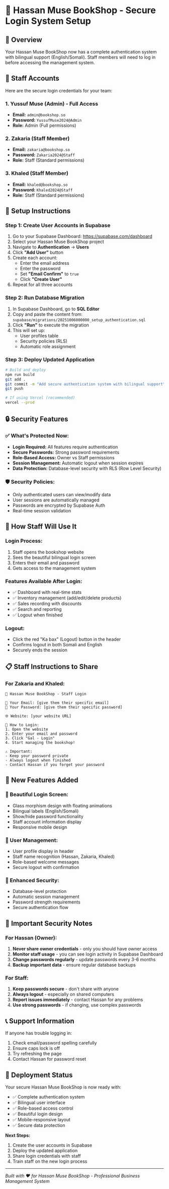# 🔐 Hassan Muse BookShop - Secure Login System Setup

## 🌟 Overview

Your Hassan Muse BookShop now has a complete authentication system with bilingual support (English/Somali). Staff members will need to log in before accessing the management system.

## 👥 Staff Accounts

Here are the secure login credentials for your team:

### 1. Yussuf Muse (Admin) - Full Access

- **Email:** `admin@bookshop.so`
- **Password:** `YussufMuse2024@Admin`
- **Role:** Admin (Full permissions)

### 2. Zakaria (Staff Member)

- **Email:** `zakaria@bookshop.so`
- **Password:** `Zakaria2024@Staff`
- **Role:** Staff (Standard permissions)

### 3. Khaled (Staff Member)

- **Email:** `khaled@bookshop.so`
- **Password:** `Khaled2024@Staff`
- **Role:** Staff (Standard permissions)

## 🚀 Setup Instructions

### Step 1: Create User Accounts in Supabase

1. Go to your Supabase Dashboard: https://supabase.com/dashboard
2. Select your Hassan Muse BookShop project
3. Navigate to **Authentication** → **Users**
4. Click **"Add User"** button
5. Create each account:
   - Enter the email address
   - Enter the password
   - Set **"Email Confirm"** to `true`
   - Click **"Create User"**
6. Repeat for all three accounts

### Step 2: Run Database Migration

1. In Supabase Dashboard, go to **SQL Editor**
2. Copy and paste the content from: `supabase/migrations/20251006000000_setup_authentication.sql`
3. Click **"Run"** to execute the migration
4. This will set up:
   - User profiles table
   - Security policies (RLS)
   - Automatic role assignment

### Step 3: Deploy Updated Application

```bash
# Build and deploy
npm run build
git add .
git commit -m "Add secure authentication system with bilingual support"
git push

# If using Vercel (recommended)
vercel --prod
```

## 🔒 Security Features

### ✅ What's Protected Now:

- **Login Required:** All features require authentication
- **Secure Passwords:** Strong password requirements
- **Role-Based Access:** Owner vs Staff permissions
- **Session Management:** Automatic logout when session expires
- **Data Protection:** Database-level security with RLS (Row Level Security)

### 🛡️ Security Policies:

- Only authenticated users can view/modify data
- User sessions are automatically managed
- Passwords are encrypted by Supabase Auth
- Real-time session validation

## 📱 How Staff Will Use It

### Login Process:

1. Staff opens the bookshop website
2. Sees the beautiful bilingual login screen
3. Enters their email and password
4. Gets access to the management system

### Features Available After Login:

- ✅ Dashboard with real-time stats
- ✅ Inventory management (add/edit/delete products)
- ✅ Sales recording with discounts
- ✅ Search and reporting
- ✅ Logout when finished

### Logout:

- Click the red "Ka bax" (Logout) button in the header
- Confirms logout in both Somali and English
- Securely ends the session

## 📋 Staff Instructions to Share

### For Zakaria and Khaled:

```
🏪 Hassan Muse BookShop - Staff Login

📧 Your Email: [give them their specific email]
🔑 Your Password: [give them their specific password]

🌐 Website: [your website URL]

📱 How to Login:
1. Open the website
2. Enter your email and password
3. Click "Gal - Login"
4. Start managing the bookshop!

⚠️ Important:
- Keep your password private
- Always logout when finished
- Contact Hassan if you forget your password
```

## 🎨 New Features Added

### 🌟 Beautiful Login Screen:

- Glass morphism design with floating animations
- Bilingual labels (English/Somali)
- Show/hide password functionality
- Staff account information display
- Responsive mobile design

### 👤 User Management:

- User profile display in header
- Staff name recognition (Hassan, Zakaria, Khaled)
- Role-based welcome messages
- Secure logout with confirmation

### 🔐 Enhanced Security:

- Database-level protection
- Automatic session management
- Password strength requirements
- Secure authentication flow

## 🚨 Important Security Notes

### For Hassan (Owner):

1. **Never share owner credentials** - only you should have owner access
2. **Monitor staff usage** - you can see login activity in Supabase Dashboard
3. **Change passwords regularly** - update passwords every 3-6 months
4. **Backup important data** - ensure regular database backups

### For Staff:

1. **Keep passwords secure** - don't share with anyone
2. **Always logout** - especially on shared computers
3. **Report issues immediately** - contact Hassan for any problems
4. **Use strong passwords** - if changing, use complex passwords

## 📞 Support Information

If anyone has trouble logging in:

1. Check email/password spelling carefully
2. Ensure caps lock is off
3. Try refreshing the page
4. Contact Hassan for password reset

## 🎉 Deployment Status

Your secure Hassan Muse BookShop is now ready with:

- ✅ Complete authentication system
- ✅ Bilingual user interface
- ✅ Role-based access control
- ✅ Beautiful login design
- ✅ Mobile-responsive layout
- ✅ Secure data protection

**Next Steps:**

1. Create the user accounts in Supabase
2. Deploy the updated application
3. Share login credentials with staff
4. Train staff on the new login process

---

_Built with ❤️ for Hassan Muse BookShop - Professional Business Management System_
